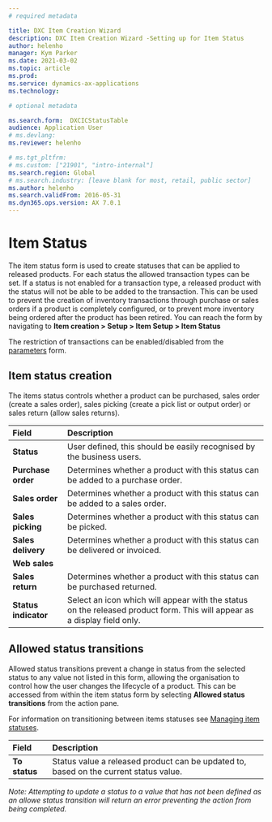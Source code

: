 ```yaml
---
# required metadata

title: DXC Item Creation Wizard 
description: DXC Item Creation Wizard -Setting up for Item Status  
author: helenho
manager: Kym Parker
ms.date: 2021-03-02
ms.topic: article
ms.prod: 
ms.service: dynamics-ax-applications
ms.technology: 

# optional metadata

ms.search.form:  DXCICStatusTable 
audience: Application User
# ms.devlang: 
ms.reviewer: helenho

# ms.tgt_pltfrm: 
# ms.custom: ["21901", "intro-internal"]
ms.search.region: Global
# ms.search.industry: [leave blank for most, retail, public sector]
ms.author: helenho
ms.search.validFrom: 2016-05-31
ms.dyn365.ops.version: AX 7.0.1
---
```


# Item Status

The item status form is used to create statuses that can be applied to released products. For each status the allowed transaction types can be set. If a status is not enabled for a transaction type, a released product with the status will not be able to be added to the transaction. This can be used to prevent the creation of inventory transactions through purchase or sales orders if a product is completely configured, or to prevent more inventory being ordered after the product has been retired. You can reach the form by navigating to **Item creation > Setup > Item Setup > Item Status**

The restriction of transactions can be enabled/disabled from the [parameters](../Item-creation-parameters.md) form. 

## Item status creation

The items status controls whether a product can be purchased, sales order (create a sales order), sales picking (create a pick list or output order) or sales return (allow sales returns).  

|  **Field**  | **Description** | 
|:---|:---|     
|  **Status**  | User defined, this should be easily recognised by the business users. |  
|  **Purchase order**  | Determines whether a product with this status can be added to a purchase order. |  
|  **Sales order**  | Determines whether a product with this status can be added to a sales order. |
|  **Sales picking**  | Determines whether a product with this status can be picked. |
|  **Sales delivery**  | Determines whether a product with this status can be delivered or invoiced. |
|  **Web sales**  |  |
|  **Sales return**  | Determines whether a product with this status can be purchased returned. |
|  **Status indicator**  | Select an icon which will appear with the status on the released product form. This will appear as a display field only.  |

## Allowed status transitions

Allowed status transitions prevent a change in status from the selected status to any value not listed in this form, allowing the organisation to control how the user changes the lifecycle of a product. This can be accessed from within the item status form by selecting **Allowed status transitions** from the action pane.

For information on transitioning between items statuses see [Managing item statuses](../../PROCESSES/Managing-item-statuses.md).

|  **Field**  | **Description** | 
|:---|:---|     
|  **To status**  | Status value a released product can be updated to, based on the current status value. |

*Note: Attempting to update a status to a value that has not been defined as an allowe status transition will return an error preventing the action from being completed.*
